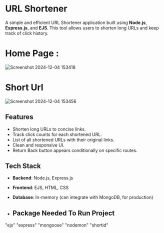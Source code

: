 # URL Shortener

A simple and efficient URL Shortener application built using **Node.js**, **Express.js**, and **EJS**. This tool allows users to shorten long URLs and keep track of click history.  

# Home Page :

![Screenshot 2024-12-04 153418](https://github.com/user-attachments/assets/5fa6e318-a3b0-4ed8-ada2-1eadaad9f351)

# Short Url 

![Screenshot 2024-12-04 153456](https://github.com/user-attachments/assets/9ac914bb-fabd-484a-abeb-193e90783835)

## Features
- Shorten long URLs to concise links.
- Track click counts for each shortened URL.
- List of all shortened URLs with their original links.
- Clean and responsive UI.
- Return Back button appears conditionally on specific routes.

## Tech Stack
- **Backend**: Node.js, Express.js
- **Frontend**: EJS, HTML, CSS
- **Database**: In-memory (can integrate with MongoDB, for production)

- ## Package Needed To Run Project
 "ejs"
 "express"
 "mongoose"
 "nodemon"
 "shortid"


